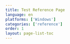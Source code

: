 ```yaml
---
title: Test Reference Page
language: en
platforms: ['Windows']
categories: ['reference']
order: 1
layout: page-list-toc
---
```


